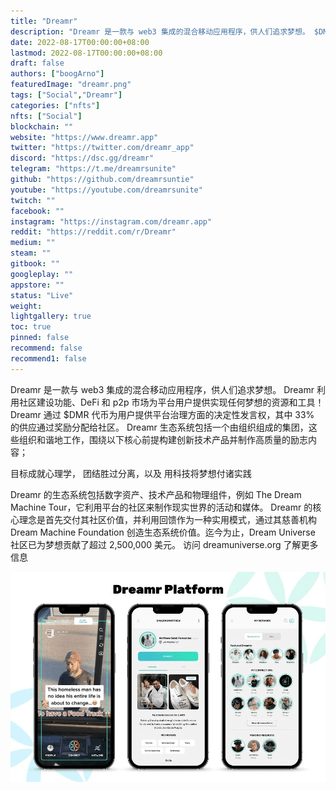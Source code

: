 ```yaml
---
title: "Dreamr"
description: "Dreamr 是一款与 web3 集成的混合移动应用程序，供人们追求梦想。 $DMR 代币持有者获得 Dreamr+ 并参与平台治理"
date: 2022-08-17T00:00:00+08:00
lastmod: 2022-08-17T00:00:00+08:00
draft: false
authors: ["boogArno"]
featuredImage: "dreamr.png"
tags: ["Social","Dreamr"]
categories: ["nfts"]
nfts: ["Social"]
blockchain: ""
website: "https://www.dreamr.app"
twitter: "https://twitter.com/dreamr_app"
discord: "https://dsc.gg/dreamr"
telegram: "https://t.me/dreamrsunite"
github: "https://github.com/dreamrsuntie"
youtube: "https://youtube.com/dreamrsunite"
twitch: ""
facebook: ""
instagram: "https://instagram.com/dreamr.app"
reddit: "https://reddit.com/r/Dreamr"
medium: ""
steam: ""
gitbook: ""
googleplay: ""
appstore: ""
status: "Live"
weight: 
lightgallery: true
toc: true
pinned: false
recommend: false
recommend1: false
---
```

Dreamr 是一款与 web3 集成的混合移动应用程序，供人们追求梦想。 Dreamr 利用社区建设功能、DeFi 和 p2p 市场为平台用户提供实现任何梦想的资源和工具！ Dreamr 通过 $DMR 代币为用户提供平台治理方面的决定性发言权，其中 33% 的供应通过奖励分配给社区。
Dreamr 生态系统包括一个由组织组成的集团，这些组织和谐地工作，围绕以下核心前提构建创新技术产品并制作高质量的励志内容；

  目标成就心理学，
  团结胜过分离，以及
  用科技将梦想付诸实践

Dreamr 的生态系统包括数字资产、技术产品和物理组件，例如 The Dream Machine Tour，它利用平台的社区来制作现实世界的活动和媒体。
Dreamr 的核心理念是首先交付其社区价值，并利用回馈作为一种实用模式，通过其慈善机构 Dream Machine Foundation 创造生态系统价值。迄今为止，Dream Universe 社区已为梦想贡献了超过 2,500,000 美元。
访问 dreamuniverse.org 了解更多信息

![dreamr-dapp-social-ethereum-image1_8e0a959ff56e587589d518c785725de8](dreamr-dapp-social-ethereum-image1_8e0a959ff56e587589d518c785725de8.png)